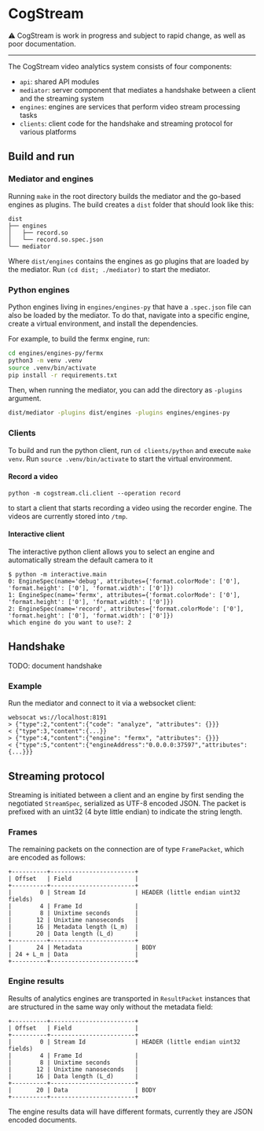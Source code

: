 CogStream
=========

⚠️ CogStream is work in progress and subject to rapid change, as well as poor documentation.

---

The CogStream video analytics system consists of four components:

* `api`: shared API modules
* `mediator`: server component that mediates a handshake between a client and the streaming system
* `engines`: engines are services that perform video stream processing tasks
* `clients`: client code for the handshake and streaming protocol for various platforms

Build and run
-------------

### Mediator and engines

Running `make` in the root directory builds the mediator and the go-based engines as plugins.
The build creates a `dist` folder that should look like this:

    dist
    ├── engines
    │   ├── record.so
    │   └── record.so.spec.json
    └── mediator

Where `dist/engines` contains the engines as go plugins that are loaded by the mediator.
Run `(cd dist; ./mediator)` to start the mediator.

### Python engines

Python engines living in `engines/engines-py` that have a `.spec.json` file can also be loaded by the mediator.
To do that, navigate into a specific engine, create a virtual environment, and install the dependencies.

For example, to build the fermx engine, run:
```bash
cd engines/engines-py/fermx
python3 -m venv .venv
source .venv/bin/activate
pip install -r requirements.txt
```

Then, when running the mediator, you can add the directory as `-plugins` argument.

```bash
dist/mediator -plugins dist/engines -plugins engines/engines-py
```

### Clients

To build and run the python client, run `cd clients/python` and execute `make venv`.
Run `source .venv/bin/activate` to start the virtual environment.

#### Record a video

    python -m cogstream.cli.client --operation record

to start a client that starts recording a video using the recorder engine.
The videos are currently stored into `/tmp`.

#### Interactive client

The interactive python client allows you to select an engine and automatically stream the default camera to it

    $ python -m interactive.main
    0: EngineSpec(name='debug', attributes={'format.colorMode': ['0'], 'format.height': ['0'], 'format.width': ['0']})
    1: EngineSpec(name='fermx', attributes={'format.colorMode': ['0'], 'format.height': ['0'], 'format.width': ['0']})
    2: EngineSpec(name='record', attributes={'format.colorMode': ['0'], 'format.height': ['0'], 'format.width': ['0']})
    which engine do you want to use?: 2


Handshake
---------

TODO: document handshake

### Example

Run the mediator and connect to it via a websocket client:

```
websocat ws://localhost:8191
> {"type":2,"content":{"code": "analyze", "attributes": {}}}
< {"type":3,"content":{...}}
> {"type":4,"content":{"engine": "fermx", "attributes": {}}}
< {"type":5,"content":{"engineAddress":"0.0.0.0:37597","attributes": {...}}}
```

Streaming protocol
------------------

Streaming is initiated between a client and an engine by first sending the negotiated `StreamSpec`, serialized as UTF-8 encoded JSON.
The packet is prefixed with an uint32 (4 byte little endian) to indicate the string length.

### Frames

The remaining packets on the connection are of type `FramePacket`, which are encoded as follows:

    +----------+------------------------+
    | Offset   | Field                  |
    +----------+------------------------+
    |        0 | Stream Id              | HEADER (little endian uint32 fields)
    |        4 | Frame Id               |
    |        8 | Unixtime seconds       |
    |       12 | Unixtime nanoseconds   |
    |       16 | Metadata length (L_m)  |
    |       20 | Data length (L_d)      |
    +----------+------------------------+
    |       24 | Metadata               | BODY
    | 24 + L_m | Data                   |
    +----------+------------------------+

### Engine results

Results of analytics engines are transported in `ResultPacket` instances that are structured in the same way only without the metadata field:

    +----------+------------------------+
    | Offset   | Field                  |
    +----------+------------------------+
    |        0 | Stream Id              | HEADER (little endian uint32 fields)
    |        4 | Frame Id               |
    |        8 | Unixtime seconds       |
    |       12 | Unixtime nanoseconds   |
    |       16 | Data length (L_d)      |
    +----------+------------------------+
    |       20 | Data                   | BODY
    +----------+------------------------+

The engine results data will have different formats, currently they are JSON encoded documents.
